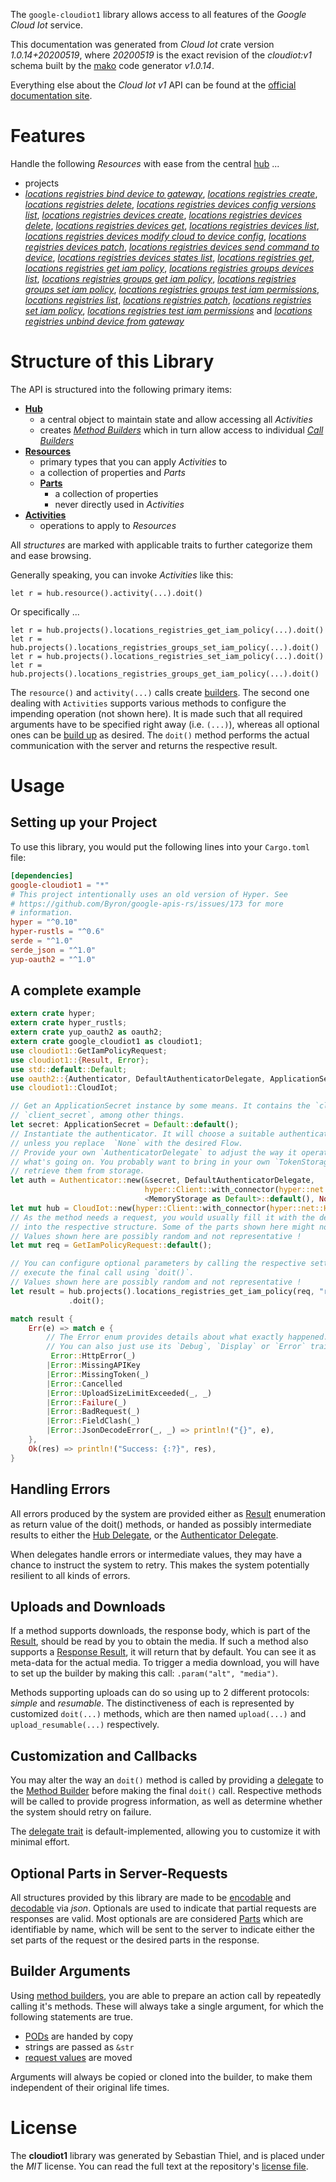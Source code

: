 <!---
DO NOT EDIT !
This file was generated automatically from 'src/mako/api/README.md.mako'
DO NOT EDIT !
-->
The `google-cloudiot1` library allows access to all features of the *Google Cloud Iot* service.

This documentation was generated from *Cloud Iot* crate version *1.0.14+20200519*, where *20200519* is the exact revision of the *cloudiot:v1* schema built by the [mako](http://www.makotemplates.org/) code generator *v1.0.14*.

Everything else about the *Cloud Iot* *v1* API can be found at the
[official documentation site](https://cloud.google.com/iot).
# Features

Handle the following *Resources* with ease from the central [hub](https://docs.rs/google-cloudiot1/1.0.14+20200519/google_cloudiot1/struct.CloudIot.html) ... 

* projects
 * [*locations registries bind device to gateway*](https://docs.rs/google-cloudiot1/1.0.14+20200519/google_cloudiot1/struct.ProjectLocationRegistryBindDeviceToGatewayCall.html), [*locations registries create*](https://docs.rs/google-cloudiot1/1.0.14+20200519/google_cloudiot1/struct.ProjectLocationRegistryCreateCall.html), [*locations registries delete*](https://docs.rs/google-cloudiot1/1.0.14+20200519/google_cloudiot1/struct.ProjectLocationRegistryDeleteCall.html), [*locations registries devices config versions list*](https://docs.rs/google-cloudiot1/1.0.14+20200519/google_cloudiot1/struct.ProjectLocationRegistryDeviceConfigVersionListCall.html), [*locations registries devices create*](https://docs.rs/google-cloudiot1/1.0.14+20200519/google_cloudiot1/struct.ProjectLocationRegistryDeviceCreateCall.html), [*locations registries devices delete*](https://docs.rs/google-cloudiot1/1.0.14+20200519/google_cloudiot1/struct.ProjectLocationRegistryDeviceDeleteCall.html), [*locations registries devices get*](https://docs.rs/google-cloudiot1/1.0.14+20200519/google_cloudiot1/struct.ProjectLocationRegistryDeviceGetCall.html), [*locations registries devices list*](https://docs.rs/google-cloudiot1/1.0.14+20200519/google_cloudiot1/struct.ProjectLocationRegistryDeviceListCall.html), [*locations registries devices modify cloud to device config*](https://docs.rs/google-cloudiot1/1.0.14+20200519/google_cloudiot1/struct.ProjectLocationRegistryDeviceModifyCloudToDeviceConfigCall.html), [*locations registries devices patch*](https://docs.rs/google-cloudiot1/1.0.14+20200519/google_cloudiot1/struct.ProjectLocationRegistryDevicePatchCall.html), [*locations registries devices send command to device*](https://docs.rs/google-cloudiot1/1.0.14+20200519/google_cloudiot1/struct.ProjectLocationRegistryDeviceSendCommandToDeviceCall.html), [*locations registries devices states list*](https://docs.rs/google-cloudiot1/1.0.14+20200519/google_cloudiot1/struct.ProjectLocationRegistryDeviceStateListCall.html), [*locations registries get*](https://docs.rs/google-cloudiot1/1.0.14+20200519/google_cloudiot1/struct.ProjectLocationRegistryGetCall.html), [*locations registries get iam policy*](https://docs.rs/google-cloudiot1/1.0.14+20200519/google_cloudiot1/struct.ProjectLocationRegistryGetIamPolicyCall.html), [*locations registries groups devices list*](https://docs.rs/google-cloudiot1/1.0.14+20200519/google_cloudiot1/struct.ProjectLocationRegistryGroupDeviceListCall.html), [*locations registries groups get iam policy*](https://docs.rs/google-cloudiot1/1.0.14+20200519/google_cloudiot1/struct.ProjectLocationRegistryGroupGetIamPolicyCall.html), [*locations registries groups set iam policy*](https://docs.rs/google-cloudiot1/1.0.14+20200519/google_cloudiot1/struct.ProjectLocationRegistryGroupSetIamPolicyCall.html), [*locations registries groups test iam permissions*](https://docs.rs/google-cloudiot1/1.0.14+20200519/google_cloudiot1/struct.ProjectLocationRegistryGroupTestIamPermissionCall.html), [*locations registries list*](https://docs.rs/google-cloudiot1/1.0.14+20200519/google_cloudiot1/struct.ProjectLocationRegistryListCall.html), [*locations registries patch*](https://docs.rs/google-cloudiot1/1.0.14+20200519/google_cloudiot1/struct.ProjectLocationRegistryPatchCall.html), [*locations registries set iam policy*](https://docs.rs/google-cloudiot1/1.0.14+20200519/google_cloudiot1/struct.ProjectLocationRegistrySetIamPolicyCall.html), [*locations registries test iam permissions*](https://docs.rs/google-cloudiot1/1.0.14+20200519/google_cloudiot1/struct.ProjectLocationRegistryTestIamPermissionCall.html) and [*locations registries unbind device from gateway*](https://docs.rs/google-cloudiot1/1.0.14+20200519/google_cloudiot1/struct.ProjectLocationRegistryUnbindDeviceFromGatewayCall.html)




# Structure of this Library

The API is structured into the following primary items:

* **[Hub](https://docs.rs/google-cloudiot1/1.0.14+20200519/google_cloudiot1/struct.CloudIot.html)**
    * a central object to maintain state and allow accessing all *Activities*
    * creates [*Method Builders*](https://docs.rs/google-cloudiot1/1.0.14+20200519/google_cloudiot1/trait.MethodsBuilder.html) which in turn
      allow access to individual [*Call Builders*](https://docs.rs/google-cloudiot1/1.0.14+20200519/google_cloudiot1/trait.CallBuilder.html)
* **[Resources](https://docs.rs/google-cloudiot1/1.0.14+20200519/google_cloudiot1/trait.Resource.html)**
    * primary types that you can apply *Activities* to
    * a collection of properties and *Parts*
    * **[Parts](https://docs.rs/google-cloudiot1/1.0.14+20200519/google_cloudiot1/trait.Part.html)**
        * a collection of properties
        * never directly used in *Activities*
* **[Activities](https://docs.rs/google-cloudiot1/1.0.14+20200519/google_cloudiot1/trait.CallBuilder.html)**
    * operations to apply to *Resources*

All *structures* are marked with applicable traits to further categorize them and ease browsing.

Generally speaking, you can invoke *Activities* like this:

```Rust,ignore
let r = hub.resource().activity(...).doit()
```

Or specifically ...

```ignore
let r = hub.projects().locations_registries_get_iam_policy(...).doit()
let r = hub.projects().locations_registries_groups_set_iam_policy(...).doit()
let r = hub.projects().locations_registries_set_iam_policy(...).doit()
let r = hub.projects().locations_registries_groups_get_iam_policy(...).doit()
```

The `resource()` and `activity(...)` calls create [builders][builder-pattern]. The second one dealing with `Activities` 
supports various methods to configure the impending operation (not shown here). It is made such that all required arguments have to be 
specified right away (i.e. `(...)`), whereas all optional ones can be [build up][builder-pattern] as desired.
The `doit()` method performs the actual communication with the server and returns the respective result.

# Usage

## Setting up your Project

To use this library, you would put the following lines into your `Cargo.toml` file:

```toml
[dependencies]
google-cloudiot1 = "*"
# This project intentionally uses an old version of Hyper. See
# https://github.com/Byron/google-apis-rs/issues/173 for more
# information.
hyper = "^0.10"
hyper-rustls = "^0.6"
serde = "^1.0"
serde_json = "^1.0"
yup-oauth2 = "^1.0"
```

## A complete example

```Rust
extern crate hyper;
extern crate hyper_rustls;
extern crate yup_oauth2 as oauth2;
extern crate google_cloudiot1 as cloudiot1;
use cloudiot1::GetIamPolicyRequest;
use cloudiot1::{Result, Error};
use std::default::Default;
use oauth2::{Authenticator, DefaultAuthenticatorDelegate, ApplicationSecret, MemoryStorage};
use cloudiot1::CloudIot;

// Get an ApplicationSecret instance by some means. It contains the `client_id` and 
// `client_secret`, among other things.
let secret: ApplicationSecret = Default::default();
// Instantiate the authenticator. It will choose a suitable authentication flow for you, 
// unless you replace  `None` with the desired Flow.
// Provide your own `AuthenticatorDelegate` to adjust the way it operates and get feedback about 
// what's going on. You probably want to bring in your own `TokenStorage` to persist tokens and
// retrieve them from storage.
let auth = Authenticator::new(&secret, DefaultAuthenticatorDelegate,
                              hyper::Client::with_connector(hyper::net::HttpsConnector::new(hyper_rustls::TlsClient::new())),
                              <MemoryStorage as Default>::default(), None);
let mut hub = CloudIot::new(hyper::Client::with_connector(hyper::net::HttpsConnector::new(hyper_rustls::TlsClient::new())), auth);
// As the method needs a request, you would usually fill it with the desired information
// into the respective structure. Some of the parts shown here might not be applicable !
// Values shown here are possibly random and not representative !
let mut req = GetIamPolicyRequest::default();

// You can configure optional parameters by calling the respective setters at will, and
// execute the final call using `doit()`.
// Values shown here are possibly random and not representative !
let result = hub.projects().locations_registries_get_iam_policy(req, "resource")
             .doit();

match result {
    Err(e) => match e {
        // The Error enum provides details about what exactly happened.
        // You can also just use its `Debug`, `Display` or `Error` traits
         Error::HttpError(_)
        |Error::MissingAPIKey
        |Error::MissingToken(_)
        |Error::Cancelled
        |Error::UploadSizeLimitExceeded(_, _)
        |Error::Failure(_)
        |Error::BadRequest(_)
        |Error::FieldClash(_)
        |Error::JsonDecodeError(_, _) => println!("{}", e),
    },
    Ok(res) => println!("Success: {:?}", res),
}

```
## Handling Errors

All errors produced by the system are provided either as [Result](https://docs.rs/google-cloudiot1/1.0.14+20200519/google_cloudiot1/enum.Result.html) enumeration as return value of 
the doit() methods, or handed as possibly intermediate results to either the 
[Hub Delegate](https://docs.rs/google-cloudiot1/1.0.14+20200519/google_cloudiot1/trait.Delegate.html), or the [Authenticator Delegate](https://docs.rs/yup-oauth2/*/yup_oauth2/trait.AuthenticatorDelegate.html).

When delegates handle errors or intermediate values, they may have a chance to instruct the system to retry. This 
makes the system potentially resilient to all kinds of errors.

## Uploads and Downloads
If a method supports downloads, the response body, which is part of the [Result](https://docs.rs/google-cloudiot1/1.0.14+20200519/google_cloudiot1/enum.Result.html), should be
read by you to obtain the media.
If such a method also supports a [Response Result](https://docs.rs/google-cloudiot1/1.0.14+20200519/google_cloudiot1/trait.ResponseResult.html), it will return that by default.
You can see it as meta-data for the actual media. To trigger a media download, you will have to set up the builder by making
this call: `.param("alt", "media")`.

Methods supporting uploads can do so using up to 2 different protocols: 
*simple* and *resumable*. The distinctiveness of each is represented by customized 
`doit(...)` methods, which are then named `upload(...)` and `upload_resumable(...)` respectively.

## Customization and Callbacks

You may alter the way an `doit()` method is called by providing a [delegate](https://docs.rs/google-cloudiot1/1.0.14+20200519/google_cloudiot1/trait.Delegate.html) to the 
[Method Builder](https://docs.rs/google-cloudiot1/1.0.14+20200519/google_cloudiot1/trait.CallBuilder.html) before making the final `doit()` call. 
Respective methods will be called to provide progress information, as well as determine whether the system should 
retry on failure.

The [delegate trait](https://docs.rs/google-cloudiot1/1.0.14+20200519/google_cloudiot1/trait.Delegate.html) is default-implemented, allowing you to customize it with minimal effort.

## Optional Parts in Server-Requests

All structures provided by this library are made to be [encodable](https://docs.rs/google-cloudiot1/1.0.14+20200519/google_cloudiot1/trait.RequestValue.html) and 
[decodable](https://docs.rs/google-cloudiot1/1.0.14+20200519/google_cloudiot1/trait.ResponseResult.html) via *json*. Optionals are used to indicate that partial requests are responses 
are valid.
Most optionals are are considered [Parts](https://docs.rs/google-cloudiot1/1.0.14+20200519/google_cloudiot1/trait.Part.html) which are identifiable by name, which will be sent to 
the server to indicate either the set parts of the request or the desired parts in the response.

## Builder Arguments

Using [method builders](https://docs.rs/google-cloudiot1/1.0.14+20200519/google_cloudiot1/trait.CallBuilder.html), you are able to prepare an action call by repeatedly calling it's methods.
These will always take a single argument, for which the following statements are true.

* [PODs][wiki-pod] are handed by copy
* strings are passed as `&str`
* [request values](https://docs.rs/google-cloudiot1/1.0.14+20200519/google_cloudiot1/trait.RequestValue.html) are moved

Arguments will always be copied or cloned into the builder, to make them independent of their original life times.

[wiki-pod]: http://en.wikipedia.org/wiki/Plain_old_data_structure
[builder-pattern]: http://en.wikipedia.org/wiki/Builder_pattern
[google-go-api]: https://github.com/google/google-api-go-client

# License
The **cloudiot1** library was generated by Sebastian Thiel, and is placed 
under the *MIT* license.
You can read the full text at the repository's [license file][repo-license].

[repo-license]: https://github.com/Byron/google-apis-rsblob/master/LICENSE.md
